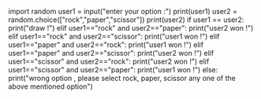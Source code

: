 import random
user1 = input("enter your option :")
print(user1)
user2 = random.choice(["rock","paper","scissor"])
print(user2)
if user1 == user2:
    print("draw !")
elif user1=="rock" and user2=="paper":
    print("user2 won !")
elif user1=="rock" and user2=="scissor":
    print("user1 won !")
elif user1=="paper" and user2=="rock":
    print("user1 won !")
elif user1=="paper" and user2=="scissor":
    print("user2 won !")
elif user1=="scissor" and user2=="rock":
    print("user2 won !")
elif user1=="scissor" and user2=="paper":
    print("user1 won !")
else:
    print("wrong option , please select rock, paper, scissor any one of the above mentioned option")
